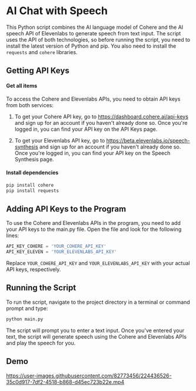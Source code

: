 
# AI Chat with Speech

This Python script combines the AI language model of Cohere and the AI speech API of Elevenlabs to generate speech from text input. The script uses the API of both technologies, so before running the script, you need to install the latest version of Python and pip. You also need to install the `requests` and `cohere` libraries.



## Getting API Keys

#### Get all items


To access the Cohere and Elevenlabs APIs, you need to obtain API keys from both services:

1. To get your Cohere API key, go to https://dashboard.cohere.ai/api-keys and sign up for an account if you haven't already done so. Once you're logged in, you can find your API key on the API Keys page.

2. To get your Elevenlabs API key, go to https://beta.elevenlabs.io/speech-synthesis and sign up for an account if you haven't already done so. Once you're logged in, you can find your API key on the Speech Synthesis page.

#### Install dependencies

```bash
pip install cohere
pip install requests
```

## Adding API Keys to the Program

To use the Cohere and Elevenlabs APIs in the program, you need to add your API keys to the main.py file. Open the file and look for the following lines:

```python
API_KEY_COHERE = 'YOUR_COHERE_API_KEY'
API_KEY_ELEVEN = 'YOUR_ELEVENLABS_API_KEY'
```

Replace `YOUR_COHERE_API_KEY` and `YOUR_ELEVENLABS_API_KEY` with your actual API keys, respectively.
## Running the Script

To run the script, navigate to the project directory in a terminal or command prompt and type:

```python
python main.py
```

The script will prompt you to enter a text input. Once you've entered your text, the script will generate speech using the Cohere and Elevenlabs APIs and play the speech for you.
## Demo




https://user-images.githubusercontent.com/82773456/224436526-35c0d917-7df2-4518-b868-d45ec723b22e.mp4



